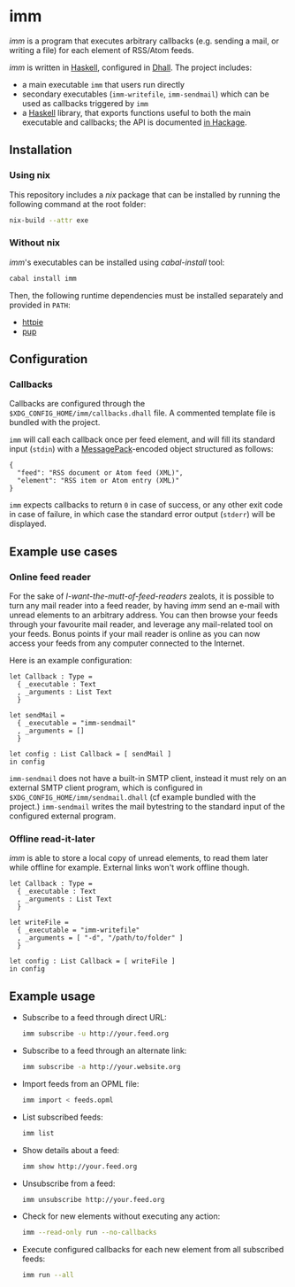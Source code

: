 # imm

*imm* is a program that executes arbitrary callbacks (e.g. sending a mail, or writing a file) for each element of RSS/Atom feeds.

*imm* is written in [Haskell][2], configured in [Dhall][3]. The project includes:

- a main executable `imm` that users run directly
- secondary executables (`imm-writefile`, `imm-sendmail`) which can be used as callbacks triggered by `imm`
- a [Haskell][2] library, that exports functions useful to both the main executable and callbacks; the API is documented [in Hackage][1].

## Installation

### Using nix

This repository includes a *nix* package that can be installed by running the following command at the root folder:
```bash
nix-build --attr exe
```

### Without nix

*imm*'s executables can be installed using *cabal-install* tool:
```bash
cabal install imm
```

Then, the following runtime dependencies must be installed separately and provided in `PATH`:
- [httpie](https://github.com/jakubroztocil/httpie)
- [pup](https://github.com/ericchiang/pup)

## Configuration

### Callbacks

Callbacks are configured through the `$XDG_CONFIG_HOME/imm/callbacks.dhall` file. A commented template file is bundled with the project.

`imm` will call each callback once per feed element, and will fill its standard input (`stdin`) with a [MessagePack][4]-encoded object structured as follows:

```
{
  "feed": "RSS document or Atom feed (XML)",
  "element": "RSS item or Atom entry (XML)"
}
```

`imm` expects callbacks to return `0` in case of success, or any other exit code in case of failure, in which case the standard error output (`stderr`) will be displayed.


## Example use cases

### Online feed reader

For the sake of *I-want-the-mutt-of-feed-readers* zealots, it is possible to turn any mail reader into a feed reader, by having *imm* send an e-mail with unread elements to an arbitrary address.
You can then browse your feeds through your favourite mail reader, and leverage any mail-related tool on your feeds.
Bonus points if your mail reader is online as you can now access your feeds from any computer connected to the Internet.

Here is an example configuration:
```dhall
let Callback : Type =
  { _executable : Text
  , _arguments : List Text
  }

let sendMail =
  { _executable = "imm-sendmail"
  , _arguments = []
  }

let config : List Callback = [ sendMail ]
in config
```

`imm-sendmail` does not have a built-in SMTP client, instead it must rely on an external SMTP client program, which is configured in `$XDG_CONFIG_HOME/imm/sendmail.dhall` (cf example bundled with the project.) `imm-sendmail` writes the mail bytestring to the standard input of the configured external program.

### Offline read-it-later

*imm* is able to store a local copy of unread elements, to read them later while offline for example. External links won't work offline though.

```dhall
let Callback : Type =
  { _executable : Text
  , _arguments : List Text
  }

let writeFile =
  { _executable = "imm-writefile"
  , _arguments = [ "-d", "/path/to/folder" ]
  }

let config : List Callback = [ writeFile ]
in config
```

## Example usage

- Subscribe to a feed through direct URL:
  ```bash
  imm subscribe -u http://your.feed.org
  ```

- Subscribe to a feed through an alternate link:
  ```bash
  imm subscribe -a http://your.website.org
  ```

- Import feeds from an OPML file:
  ```bash
  imm import < feeds.opml
  ```

- List subscribed feeds:
  ```bash
  imm list
  ```

- Show details about a feed:
  ```bash
  imm show http://your.feed.org
  ```

- Unsubscribe from a feed:
  ```bash
  imm unsubscribe http://your.feed.org
  ```

- Check for new elements without executing any action:
  ```bash
  imm --read-only run --no-callbacks
  ```

- Execute configured callbacks for each new element from all subscribed feeds:
  ```bash
  imm run --all
  ```

[1]: http://hackage.haskell.org/package/imm
[2]: https://www.haskell.org
[3]: https://dhall-lang.org/
[4]: https://msgpack.org/
